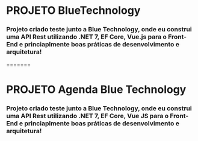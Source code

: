 
<h1> PROJETO BlueTechnology</h1>

<h3>Projeto criado teste junto a Blue Technology, onde eu construi uma <b>API Rest utilizando .NET 7, EF Core, Vue.js para o Front-End</b> e princiaplmente boas práticas de desenvolvimento e arquitetura!</h3>
=======
<h1> PROJETO Agenda Blue Technology</h1>

<h3>Projeto criado teste junto a Blue Technology, onde eu construi uma <b>API Rest utilizando .NET 7, EF Core, Vue JS para o Front-End</b> e princiaplmente boas práticas de desenvolvimento e arquitetura!</h3>




